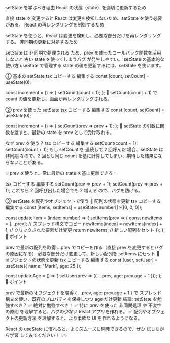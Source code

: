 setState を学ぶべき理由
React の状態（state）を適切に更新するため

直接 state を変更すると React は変更を検知しないため、setState を使う必要がある。
React の再レンダリングを制御するため

setState を使うと、React は変更を検知し、必要な部分だけを再レンダリングする。
非同期の更新に対処するため

setState は 非同期で処理される ため、prev を使ったコールバック関数を活用しないと 古い state を使ってしまうバグ が発生しやすい。
setState の基本的な使い方
useState で管理する state の値を更新するには、setState を使います。

① 基本の setState
tsx
コピーする
編集する
const [count, setCount] = useState(0);

const increment = () => {
    setCount(count + 1);
};
🔹 setCount(count + 1) で count の値を更新し、画面が再レンダリングされる。

② prev を使った setState
tsx
コピーする
編集する
const [count, setCount] = useState(0);

const increment = () => {
    setCount(prev => prev + 1);
};
🔹 setState の引数に関数を渡すと、最新の state を prev として受け取れる。

なぜ prev を使う？
tsx
コピーする
編集する
setCount(count + 1);
setCount(count + 1);
もし setCount を 連続して 2 回呼んだ 場合、setState は 非同期 なので、2 回とも同じ count を基に計算してしまい、期待した結果にならないことがある。

💡 prev を使うと、常に最新の state を基に更新できる！

tsx
コピーする
編集する
setCount(prev => prev + 1);
setCount(prev => prev + 1);
これなら 2 回呼び出した場合でも 2 増える ので、バグを防げる。

③ setState を配列やオブジェクトで使う
🔹 配列の状態を更新
tsx
コピーする
編集する
const [items, setItems] = useState<number[]>([0, 0, 0]);

const updateItem = (index: number) => {
    setItems(prev => {
        const newItems = [...prev]; // スプレッド構文でコピー
        newItems[index] = newItems[index] + 1; // クリックされた要素だけ変更
        return newItems; // 新しい配列をセット
    });
};
📌 ポイント

prev で最新の配列を取得
...prev でコピーを作る（直接 prev を変更するとバグの原因になる）
必要な部分だけ変更して、新しい配列を setItems にセット
🔹 オブジェクトの状態を更新
tsx
コピーする
編集する
const [user, setUser] = useState({ name: "Mark", age: 25 });

const updateAge = () => {
    setUser(prev => ({ ...prev, age: prev.age + 1 }));
};
📌 ポイント

prev で最新のオブジェクトを取得
{ ...prev, age: prev.age + 1 } で スプレッド構文を使い、既存のプロパティを保持しつつ age だけ更新
結論: setState を勉強すべき？
✅ 絶対に勉強すべき！
✅ 特に prev を使った 非同期処理 や 不変性の原則 を理解すると、バグの少ない React アプリを作れる。
✅ 配列やオブジェクトの更新方法 を理解すると、より柔軟な UI を作れるようになる。

React の useState に慣れると、よりスムーズに開発できるので、ぜひ 試しながら学習 してみてください！ 💡✨